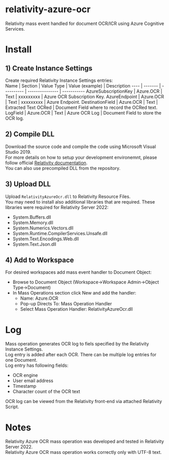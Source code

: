 # relativity-azure-ocr
Relativity mass event handled for document OCR/ICR using Azure Cognitive Services.

# Install
## 1) Create Instance Settings
Create required Relativity Instance Settings entries:  
Name | Section | Value Type | Value (example) | Description
---- | ------- | ---------- | --------------- | -----------
AzureSubscriptionKey | Azure.OCR | Text | xxxxxxxxx | Azure OCR Subscription Key.
AzureEndpoint | Azure.OCR | Text | xxxxxxxxx | Azure Endpoint.
DestinationField | Azure.OCR | Text | Extracted Text OCRed | Document Field where to record the OCRed text.
LogField | Azure.OCR | Text | Azure OCR Log | Document Field to store the OCR log.

## 2) Compile DLL
Download the source code and compile the code using Microsoft Visual Studio 2019.  
For more details on how to setup your development environemnt, please follow official [Relativity documentation](https://platform.relativity.com/10.3/index.htm#Relativity_Platform/Setting_up_your_development_environment.htm).  
You can also use precompiled DLL from the repository.

## 3) Upload DLL
Upload `RelativityAzureOcr.dll` to Relativity Resource Files.  
You may need to install also additional libraries that are required. These libraries were required for Relativity Server 2022:
* System.Buffers.dll
* System.Memory.dll
* System.Numerics.Vectors.dll
* System.Runtime.CompilerServices.Unsafe.dll
* System.Text.Encodings.Web.dll
* System.Text.Json.dll

## 4) Add to Workspace
For desired workspaces add mass event handler to Document Object:
* Browse to Document Object (Workspace->Workspace Admin->Object Type->Document)
* In Mass Operations section click New and add the handler:
  * Name: Azure.OCR
  * Pop-up Directs To: Mass Operation Handler
  * Select Mass Operation Handler: RelativityAzureOcr.dll

# Log
Mass operation generates OCR log to fiels specified by the Relativity Instance Settings.  
Log entry is added after each OCR. There can be multiple log entries for one Document.  
Log entry has following fields:
* OCR engine
* User email address
* Timestamp
* Character count of the OCR text

OCR log can be viewed from the Relativity front-end via attached Relativity Script.

# Notes
Relativity Azure OCR mass operation was developed and tested in Relativity Server 2022.  
Relativity Azure OCR mass operation works correctly only with UTF-8 text.
